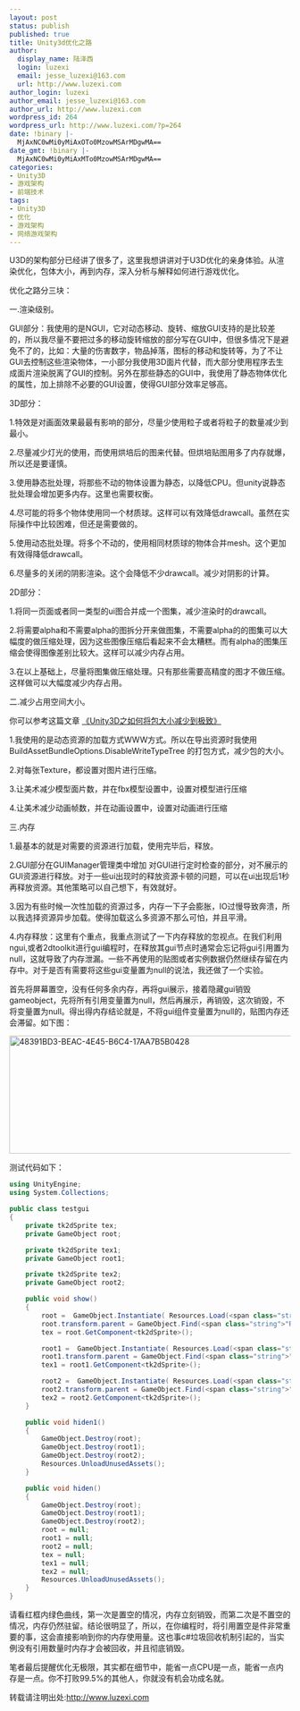 ```yaml
---
layout: post
status: publish
published: true
title: Unity3d优化之路
author:
  display_name: 陆泽西
  login: luzexi
  email: jesse_luzexi@163.com
  url: http://www.luzexi.com
author_login: luzexi
author_email: jesse_luzexi@163.com
author_url: http://www.luzexi.com
wordpress_id: 264
wordpress_url: http://www.luzexi.com/?p=264
date: !binary |-
  MjAxNC0wMi0yMiAxOTo0MzowMSArMDgwMA==
date_gmt: !binary |-
  MjAxNC0wMi0yMiAxMTo0MzowMSArMDgwMA==
categories:
- Unity3D
- 游戏架构
- 前端技术
tags:
- Unity3D
- 优化
- 游戏架构
- 网络游戏架构
---
```

U3D的架构部分已经讲了很多了，这里我想讲讲对于U3D优化的亲身体验。从渲染优化，包体大小，再到内存，深入分析与解释如何进行游戏优化。

优化之路分三块：

一.渲染级别。

GUI部分：我使用的是NGUI，它对动态移动、旋转、缩放GUI支持的是比较差的，所以我尽量不要把过多的移动旋转缩放的部分写在GUI中，但很多情况下是避免不了的，比如：大量的伤害数字，物品掉落，图标的移动和旋转等，为了不让GUI去控制这些渲染物体，一小部分我使用3D面片代替，而大部分使用程序去生成面片渲染脱离了GUI的控制。另外在那些静态的GUI中，我使用了静态物体优化的属性，加上排除不必要的GUI设置，使得GUI部分效率足够高。

3D部分：

1.特效是对画面效果最最有影响的部分，尽量少使用粒子或者将粒子的数量减少到最小。

2.尽量减少灯光的使用，而使用烘培后的图来代替。但烘培贴图用多了内存就爆，所以还是要谨慎。

3.使用静态批处理，将那些不动的物体设置为静态，以降低CPU。但unity说静态批处理会增加更多内存。这里也需要权衡。

4.尽可能的将多个物体使用同一个材质球。这样可以有效降低drawcall。虽然在实际操作中比较困难，但还是需要做的。

5.使用动态批处理。将多个不动的，使用相同材质球的物体合并mesh。这个更加有效得降低drawcall。

6.尽量多的关闭的阴影渲染。这个会降低不少drawcall。减少对阴影的计算。

2D部分：

1.将同一页面或者同一类型的ui图合并成一个图集，减少渲染时的drawcall。

2.将需要alpha和不需要alpha的图拆分开来做图集，不需要alpha的的图集可以大幅度的做压缩处理，因为这些图像压缩后看起来不会太糟糕。而有alpha的图集压缩会使得图像差别比较大。这样可以减少内存占用。

3.在以上基础上，尽量将图集做压缩处理。只有那些需要高精度的图才不做压缩。这样做可以大幅度减少内存占用。

二.减少占用空间大小。

你可以参考这篇文章 [《Unity3D之如何将包大小减少到极致》](http://www.luzexi.com/unity3d/%E6%B8%B8%E6%88%8F%E6%9E%B6%E6%9E%84/2014/06/06/Unity3D%E4%B9%8B%E5%A6%82%E4%BD%95%E5%B0%86%E5%8C%85%E5%A4%A7%E5%B0%8F%E5%87%8F%E5%B0%91%E5%88%B0%E6%9E%81%E8%87%B4/)

1.我使用的是动态资源的加载方式WWW方式。所以在导出资源时我使用BuildAssetBundleOptions.DisableWriteTypeTree 的打包方式，减少包的大小。

2.对每张Texture，都设置对图片进行压缩。

3.让美术减少模型面片数，并在fbx模型设置中，设置对模型进行压缩

4.让美术减少动画帧数，并在动画设置中，设置对动画进行压缩

三.内存

1.最基本的就是对需要的资源进行加载，使用完毕后，释放。

2.GUI部分在GUIManager管理类中增加 对GUI进行定时检查的部分，对不展示的GUI资源进行释放。对于一些ui出现时的释放资源卡顿的问题，可以在ui出现后1秒再释放资源。其他策略可以自己想下，有效就好。

3.因为有些时候一次性加载的资源过多，内存一下子会膨胀，IO过慢导致奔溃，所以我选择资源异步加载。使得加载这么多资源不那么可怕，并且平滑。

4.内存释放：这里有个重点，我重点测试了一下内存释放的忽视点。在我们利用ngui,或者2dtoolkit进行gui编程时，在释放其gui节点时通常会忘记将gui引用置为null，这就导致了内存泄漏。一些不再使用的贴图或者实例数据仍然继续存留在内存中。对于是否有需要将这些gui变量置为null的说法，我还做了一个实验。

首先将屏幕置空，没有任何多余内存，再将gui展示，接着隐藏gui销毁gameobject，先将所有引用变量置为null，然后再展示，再销毁，这次销毁，不将变量置为null。得出得内存结论就是，不将gui组件变量置为null的，贴图内存还会滞留。如下图：

<img class="alignnone size-full wp-image-355" src="/assets/uploads/2014/02/48391BD3-BEAC-4E45-B6C4-17AA7B5B0428.png" alt="48391BD3-BEAC-4E45-B6C4-17AA7B5B0428" width="568" height="211" />

测试代码如下：

``` c# 
using UnityEngine;
using System.Collections;

public class testgui
{
    private tk2dSprite tex;
    private GameObject root;

    private tk2dSprite tex1;
    private GameObject root1;

    private tk2dSprite tex2;
    private GameObject root2;

    public void show()
    {
        root =  GameObject.Instantiate( Resources.Load(<span class="string">"GameObject") ) as GameObject;
        root.transform.parent = GameObject.Find(<span class="string">"ROOT/MIDDLE_CENTER").transform;
        tex = root.GetComponent<tk2dSprite>();

        root1 =  GameObject.Instantiate( Resources.Load(<span class="string">"GameObject1") ) as GameObject;
        root1.transform.parent = GameObject.Find(<span class="string">"ROOT/MIDDLE_CENTER").transform;
        tex1 = root1.GetComponent<tk2dSprite>();

        root2 =  GameObject.Instantiate( Resources.Load(<span class="string">"GameObject2") ) as GameObject;
        root2.transform.parent = GameObject.Find(<span class="string">"ROOT/MIDDLE_CENTER").transform;
        tex2 = root2.GetComponent<tk2dSprite>();
    }

    public void hiden1()
    {
        GameObject.Destroy(root);
        GameObject.Destroy(root1);
        GameObject.Destroy(root2);
        Resources.UnloadUnusedAssets();
    }

    public void hiden()
    {
        GameObject.Destroy(root);
        GameObject.Destroy(root1);
        GameObject.Destroy(root2);
        root = null;
        root1 = null;
        root2 = null;
        tex = null;
        tex1 = null;
        tex2 = null;
        Resources.UnloadUnusedAssets();
    }
}
```

请看红框内绿色曲线，第一次是置空的情况，内存立刻销毁，而第二次是不置空的情况，内存仍然驻留。结论很明显了，所以，在你编程时，将引用置空是件非常重要的事，这会直接影响到你的内存使用量。这也事c#垃圾回收机制引起的，当实例没有引用数量时内存才会被回收，并且彻底销毁。
 
笔者最后提醒优化无极限，其实都在细节中，能省一点CPU是一点，能省一点内存是一点。你不打败99.5%的其他人，你就没有机会功成名就。

转载请注明出处:http://www.luzexi.com
